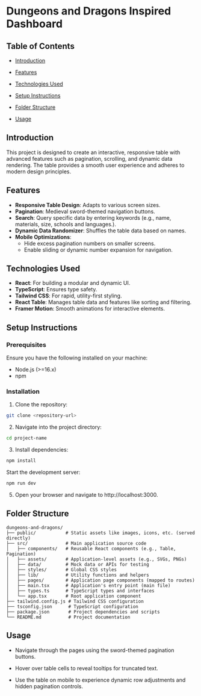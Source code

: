 # Dungeons and Dragons Inspired Dashboard

## Table of Contents

- [Introduction](#introduction)

- [Features](#features)

- [Technologies Used](#technologies-used)

- [Setup Instructions](#setup-instructions)

- [Folder Structure](#folder-structure)

- [Usage](#usage)



## Introduction

This project is designed to create an interactive, responsive table with advanced features such as pagination, scrolling, and dynamic data rendering. The table provides a smooth user experience and adheres to modern design principles.

## Features

- **Responsive Table Design**: Adapts to various screen sizes.
- **Pagination**: Medieval sword-themed navigation buttons.
- **Search**: Query specific data by entering keywords (e.g., name, materials, size, schools and languages.).
- **Dynamic Data Randomizer**: Shuffles the table data based on names.
- **Mobile Optimizations**:
  - Hide excess pagination numbers on smaller screens.
  - Enable sliding or dynamic number expansion for navigation.

## Technologies Used

- **React**: For building a modular and dynamic UI.
- **TypeScript**: Ensures type safety.
- **Tailwind CSS**: For rapid, utility-first styling.
- **React Table**: Manages table data and features like sorting and filtering.
- **Framer Motion**: Smooth animations for interactive elements.


## Setup Instructions

### Prerequisites

Ensure you have the following installed on your machine:

- Node.js (>=16.x)
- npm

### Installation

1. Clone the repository:
```bash
git clone <repository-url>
```

2. Navigate into the project directory:
```bash
cd project-name
```

3. Install dependencies:
```bash
npm install
```

Start the development server:
```bash
npm run dev
```

5. Open your browser and navigate to http://localhost:3000.


## Folder Structure

```
dungeons-and-dragons/
├── public/           # Static assets like images, icons, etc. (served directly)
├── src/              # Main application source code
│   ├── components/   # Reusable React components (e.g., Table, Pagination)
│   ├── assets/       # Application-level assets (e.g., SVGs, PNGs)
│   ├── data/         # Mock data or APIs for testing
│   ├── styles/       # Global CSS styles
│   ├── lib/          # Utility functions and helpers
│   ├── pages/        # Application page components (mapped to routes)
│   ├── main.tsx      # Application's entry point (main file)
│   ├── types.ts      # TypeScript types and interfaces
│   └── app.tsx       # Root application component
├── tailwind.config.js # Tailwind CSS configuration
├── tsconfig.json      # TypeScript configuration
├── package.json       # Project dependencies and scripts
└── README.md          # Project documentation
```

## Usage

- Navigate through the pages using the sword-themed pagination buttons.

- Hover over table cells to reveal tooltips for truncated text.

- Use the table on mobile to experience dynamic row adjustments and hidden pagination controls.
